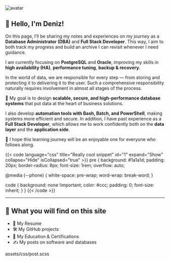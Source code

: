 <img class="avatar" src="img/assets_task_01k317t077fke8bs0gh4wdsznv_1755609778_img_1.webp" alt="avatar">

## 👋 Hello, I'm Deniz!

On this page, I’ll be sharing my notes and experiences on my journey as a **Database Administrator (DBA)** and **Full Stack Developer**. This way, I aim to both track my progress and build an archive I can revisit whenever I need guidance.

I am currently focusing on **PostgreSQL** and **Oracle**, improving my skills in **high availability (HA)**, **performance tuning**, **backup & recovery**.

In the world of data, we are responsible for every step — from storing and protecting it to delivering it to the user. Such a comprehensive responsibility naturally requires involvement in almost all stages of the process.

🎯 My goal is to design **scalable, secure, and high-performance database systems** that put data at the heart of business solutions.

I also develop **automation tools with Bash, Batch, and PowerShell**, making systems more efficient and secure. In addition, I have past experience as a **Full Stack Developer**, which allows me to work confidently both on the **data layer** and the **application side**.

🤞 I hope this learning journey will be an enjoyable one for everyone who follows along.

{{< code language="css" title="Really cool snippet" id="1" expand="Show" collapse="Hide" isCollapsed="true" >}}
pre {
background: #1a1a1d;
padding: 20px;
border-radius: 8px;
font-size: 1rem;
overflow: auto;

@media (--phone) {
white-space: pre-wrap;
word-wrap: break-word;
}

code {
background: none !important;
color: #ccc;
padding: 0;
font-size: inherit;
}
}
{{< /code >}}

---

## 🌟 What you will find on this site

- 💼 My Resume
- 🛠 My GitHub projects
- 📜 My Education & Certifications
- ✍️ My posts on software and databases

assets/css/post.scss
